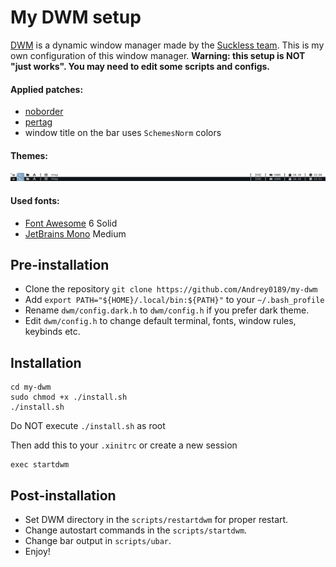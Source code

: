 # My DWM setup

[DWM](https://dwm.suckless.org/) is a dynamic window manager made by the [Suckless team](). This is my own configuration of this window manager.
**Warning: this setup is NOT "just works". You may need to edit some scripts and configs.**

#### Applied patches:
- [noborder](https://dwm.suckless.org/patches/noborder/)
- [pertag](https://dwm.suckless.org/patches/pertag/)
- window title on the bar uses `SchemesNorm` colors

#### Themes:
![themes](/dwm-themes.png)


#### Used fonts:

- [Font Awesome](https://fontawesome.com/) 6 Solid
- [JetBrains Mono](https://www.jetbrains.com/lp/mono/) Medium

## Pre-installation

- Clone the repository `git clone https://github.com/Andrey0189/my-dwm`
- Add `export PATH="${HOME}/.local/bin:${PATH}"` to your `~/.bash_profile`
- Rename `dwm/config.dark.h` to `dwm/config.h` if you prefer dark theme.
- Edit `dwm/config.h` to change default terminal, fonts, window rules, keybinds etc.

## Installation
```
cd my-dwm
sudo chmod +x ./install.sh 
./install.sh
```
Do NOT execute `./install.sh` as root

Then add this to your `.xinitrc` or create a new session
```
exec startdwm
```

## Post-installation
- Set DWM directory in the `scripts/restartdwm` for proper restart.
- Change autostart commands in the `scripts/startdwm`.
- Change bar output in `scripts/ubar`.
- Enjoy!
